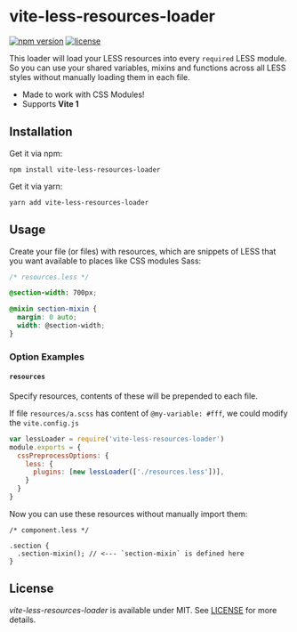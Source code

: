 # vite-less-resources-loader
[![npm version](https://img.shields.io/npm/v/vite-less-resource-loader.svg?style=flat-square)](https://www.npmjs.com/package/vite-less-resource-loader)
[![license](https://img.shields.io/npm/l/sass-resources-loader.svg?style=flat-square)](https://www.npmjs.com/package/sass-resources-loader)

This loader will load your LESS resources into every `required` LESS module. So you can use your shared variables, mixins and functions across all LESS styles without manually loading them in each file.

* Made to work with CSS Modules!
* Supports **Vite 1**


## Installation

Get it via npm:

```bash。
npm install vite-less-resources-loader
```
Get it via yarn:

```bash。
yarn add vite-less-resources-loader
```

## Usage

Create your file (or files) with resources, which are snippets of LESS that you want available to places like CSS modules Sass:

```scss
/* resources.less */

@section-width: 700px;

@mixin section-mixin {
  margin: 0 auto;
  width: @section-width;
}
```

### Option Examples

#### `resources`
Specify resources, contents of these will be prepended to each file.

If file `resources/a.scss` has content of `@my-variable: #fff`, we could modify the `vite.config.js`
```js
var lessLoader = require('vite-less-resources-loader')
module.exports = {
  cssPreprocessOptions: {
    less: {
      plugins: [new lessLoader(['./resources.less'])],
    }
  }
}
````



Now you can use these resources without manually import them:

```less
/* component.less */

.section {
  .section-mixin(); // <--- `section-mixin` is defined here
}
```

## License
_vite-less-resources-loader_ is available under MIT. See [LICENSE](LICENSE) for more details.
